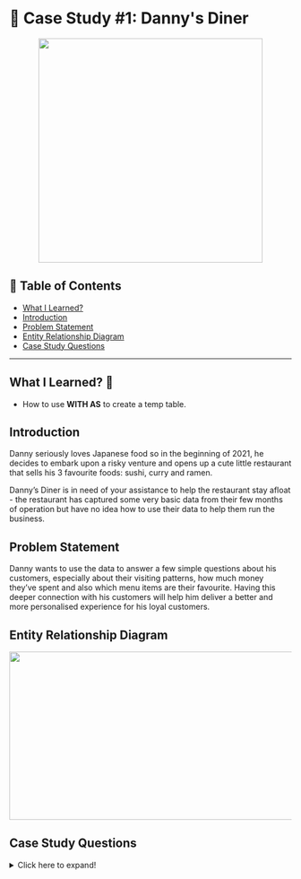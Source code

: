 # 🍜 Case Study #1: Danny's Diner 

<p align="center">
  <img width="400" height="400" src="https://8weeksqlchallenge.com/images/case-study-designs/1.png">
</p>

## 📘 Table of Contents
- [What I Learned?](#what-i-learned?)
- [Introduction](#introduction)
- [Problem Statement](#problem-statement)
- [Entity Relationship Diagram](#entity-relationship-diagram)
- [Case Study Questions](#case-study-questions)
***
## **What I Learned?** 📖 

- How to use **WITH AS** to create a temp table.

## **Introduction**

Danny seriously loves Japanese food so in the beginning of 2021, he decides to embark upon a risky venture and opens up a cute little restaurant that sells his 3 favourite foods: sushi, curry and ramen.

Danny’s Diner is in need of your assistance to help the restaurant stay afloat - the restaurant has captured some very basic data from their few months of operation but have no idea how to use their data to help them run the business.
## **Problem Statement**

Danny wants to use the data to answer a few simple questions about his customers, especially about their visiting patterns, how much money they’ve spent and also which menu items are their favourite. Having this deeper connection with his customers will help him deliver a better and more personalised experience for his loyal customers.

## **Entity Relationship Diagram**

<p align="center">
  <img width="600" height="300" src="https://user-images.githubusercontent.com/115451301/203495486-496eef9a-c72a-4f1c-bb6b-5d4a9c67a272.png">
</p>

## **Case Study Questions** 

<details>
<summary>
Click here to expand!
</summary>

1. What is the total amount each customer spent at the restaurant?

2. How many days has each customer visited the restaurant?

3. What was the first item from the menu purchased by each customer?

4. What is the most purchased item on the menu and how many times was it purchased by all customers?

5. Which item was the most popular for each customer?

6. Which item was purchased first by the customer after they became a member?

7. Which item was purchased just before the customer became a member?

8. What is the total items and amount spent for each member before they became a member?

9. If each $1 spent equates to 10 points and sushi has a 2x points multiplier - how many points would each customer have?

10. In the first week after a customer joins the program (including their join date) they earn 2x points on all items, not just sushi - how many points do customer A and B have at the end of January?
</details>
